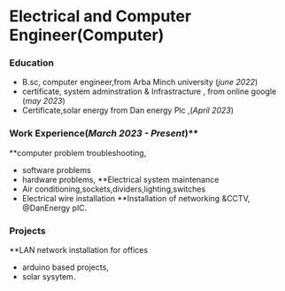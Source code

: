 # Electrical and Computer Engineer(Computer)

### Education
- B.sc, computer engineer,from Arba Minch university (_june 2022_)
- certificate, system adminstration & Infrastracture , from online google (_may 2023_)
- Certificate,solar energy from Dan energy Plc ,(_April 2023_)

### Work Experience(_March 2023 - Present_)**
**computer problem troubleshooting, 
- software problems
- hardware problems,
**Electrical system maintenance
- Air conditioning,sockets,dividers,lighting,switches
- Electrical wire installation
**Installation of networking &CCTV, @DanEnergy plC.
### Projects
**LAN network installation for offices 
- arduino based projects, 
- solar sysytem.
